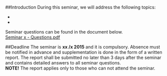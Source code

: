 ##Introduction
During this seminar, we will address the following topics:

* 
* 

Seminar questions can be found in the document below. <br />
[Seminar x - Questions.pdf](https://github.com/1DV020/Seminar/raw/master/Seminar%20x/Seminar_x.pdf)

##Deadline
The seminar is **xx /x 2015** and it is compulsory.
Absence must be notified in advance and supplementation is done in the form of a written report. The report shall be submitted no later than 3 days after the seminar and contains detailed answers to all seminar questions. <br />
**NOTE!** The report applies only to those who can not attend the seminar.
